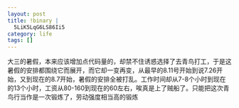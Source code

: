 ```yaml
--- 
layout: post
title: !binary |
  5LiK5LqG6LS86Ii5
category: life
tags: []
---
```

大三的暑假，本来应该增加点代码量的，却禁不住诱惑选择了去青鸟打工，于是这暑假的安排都围绕它而展开，而它却一变再变，从最早的8.11号开始到说7.26开始，又到现在的8.7开始，暑假的安排全被打乱。工作时间却从7-8个小时到现在的13个小时，工资从80-160到现在的60左右，唉真是上了贼船了。只能把这次青鸟行当作是一次锻炼了，劳动强度相当高的锻炼 
